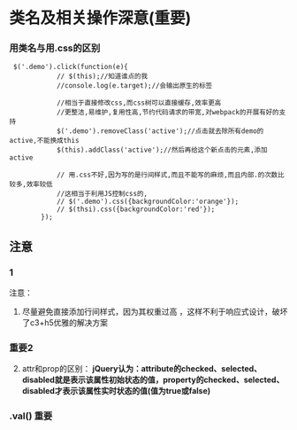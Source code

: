 # 类名及相关操作深意(重要)

### 用类名与用.css的区别

```
 $('.demo').click(function(e){
            // $(this);//知道谁点的我
            //console.log(e.target);//会输出原生的标签

            //相当于直接修改css,而css树可以直接缓存,效率更高
            //更整洁,易维护,复用性高,节约代码请求的带宽,对webpack的开展有好的支持
            $('.demo').removeClass('active');//点击就去除所有demo的active,不能换成this
            $(this).addClass('active');//然后再给这个新点击的元素,添加active
            
            // 用.css不好,因为写的是行间样式,而且不能写的麻烦,而且内部.的次数比较多,效率较低
            //这相当于利用JS控制css的,
            // $('.demo').css({backgroundColor:'orange'});
            // $(thsi).css({backgroundColor:'red'});
        });
```        

## 注意

### 1

注意：
1. 尽量避免直接添加行间样式，因为其权重过高 ，这样不利于响应式设计，破坏了c3+h5优雅的解决方案

### 重要2
2. attr和prop的区别：
**jQuery认为：attribute的checked、selected、disabled就是表示该属性初始状态的值，property的checked、selected、disabled才表示该属性实时状态的值(值为true或false)**


### .val()  重要



